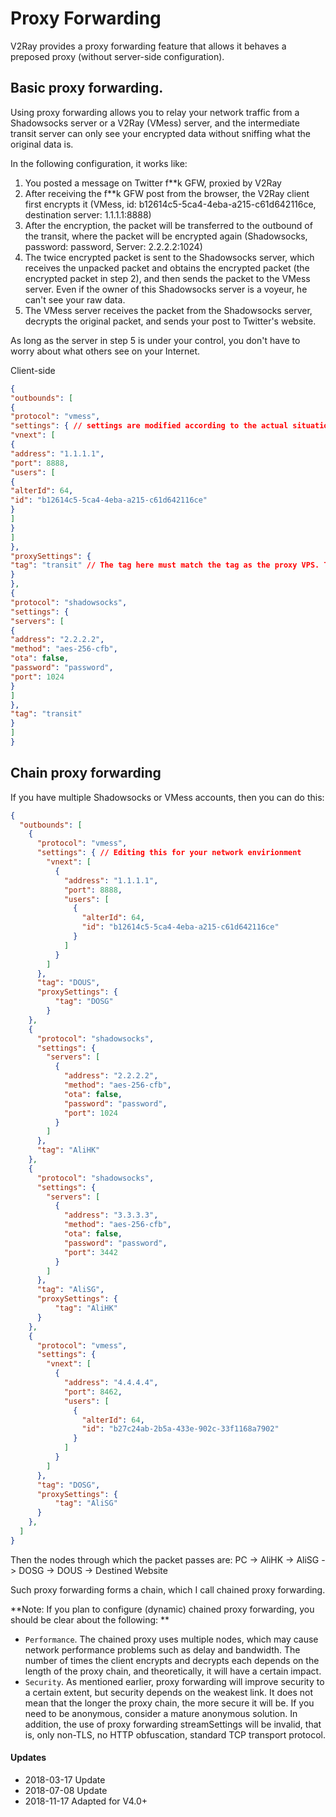 # Proxy Forwarding

V2Ray provides a proxy forwarding feature that allows it behaves a preposed proxy (without server-side configuration).

## Basic proxy forwarding.

Using proxy forwarding allows you to relay your network traffic from a Shadowsocks server or a V2Ray (VMess) server, and the intermediate transit server can only see your encrypted data without sniffing what the original data is.

In the following configuration, it works like:
1. You posted a message on Twitter f**k GFW, proxied by V2Ray
2. After receiving the f**k GFW post from the browser, the V2Ray client first encrypts it (VMess, id: b12614c5-5ca4-4eba-a215-c61d642116ce, destination server: 1.1.1.1:8888)
3. After the encryption, the packet will be transferred to the outbound of the transit, where the packet will be encrypted again (Shadowsocks, password: password, Server: 2.2.2.2:1024)
4. The twice encrypted packet is sent to the Shadowsocks server, which receives the unpacked packet and obtains the encrypted packet (the encrypted packet in step 2), and then sends the packet to the VMess server. Even if the owner of this Shadowsocks server is a voyeur, he can't see your raw data.
5. The VMess server receives the packet from the Shadowsocks server, decrypts the original packet, and sends your post to Twitter's website.

As long as the server in step 5 is under your control, you don't have to worry about what others see on your Internet.

Client-side

```json
{
"outbounds": [
{
"protocol": "vmess",
"settings": { // settings are modified according to the actual situation
"vnext": [
{
"address": "1.1.1.1",
"port": 8888,
"users": [
{
"alterId": 64,
"id": "b12614c5-5ca4-4eba-a215-c61d642116ce"
}
]
}
]
},
"proxySettings": {
"tag": "transit" // The tag here must match the tag as the proxy VPS. The "transit" is set here.
}
},
{
"protocol": "shadowsocks",
"settings": {
"servers": [
{
"address": "2.2.2.2",
"method": "aes-256-cfb",
"ota": false,
"password": "password",
"port": 1024
}
]
},
"tag": "transit"
}
]
}
```

## Chain proxy forwarding

If you have multiple Shadowsocks or VMess accounts, then you can do this:

```json
{
  "outbounds": [
    {
      "protocol": "vmess",
      "settings": { // Editing this for your network envirionment
        "vnext": [
          {
            "address": "1.1.1.1",
            "port": 8888,
            "users": [
              {
                "alterId": 64,
                "id": "b12614c5-5ca4-4eba-a215-c61d642116ce"
              }
            ]
          }
        ]
      },
      "tag": "DOUS",
      "proxySettings": {
          "tag": "DOSG"  
        }
    },
    {
      "protocol": "shadowsocks",
      "settings": {
        "servers": [
          {
            "address": "2.2.2.2",
            "method": "aes-256-cfb",
            "ota": false,
            "password": "password",
            "port": 1024
          }
        ]
      },
      "tag": "AliHK"
    },
    {
      "protocol": "shadowsocks",
      "settings": {
        "servers": [
          {
            "address": "3.3.3.3",
            "method": "aes-256-cfb",
            "ota": false,
            "password": "password",
            "port": 3442
          }
        ]
      },
      "tag": "AliSG",
      "proxySettings": {
          "tag": "AliHK"  
      }
    },
    {
      "protocol": "vmess",
      "settings": {
        "vnext": [
          {
            "address": "4.4.4.4",
            "port": 8462,
            "users": [
              {
                "alterId": 64,
                "id": "b27c24ab-2b5a-433e-902c-33f1168a7902"
              }
            ]
          }
        ]
      },
      "tag": "DOSG",
      "proxySettings": {
          "tag": "AliSG"  
      }
    },
  ]
}
```

Then the nodes through which the packet passes are:
PC -> AliHK -> AliSG -> DOSG -> DOUS -> Destined Website

Such proxy forwarding forms a chain, which I call chained proxy forwarding.

**Note: If you plan to configure (dynamic) chained proxy forwarding, you should be clear about the following: **
* `Performance`. The chained proxy uses multiple nodes, which may cause network performance problems such as delay and bandwidth. The number of times the client encrypts and decrypts each depends on the length of the proxy chain, and theoretically, it will have a certain impact.
* `Security`. As mentioned earlier, proxy forwarding will improve security to a certain extent, but security depends on the weakest link. It does not mean that the longer the proxy chain, the more secure it will be. If you need to be anonymous, consider a mature anonymous solution.
In addition, the use of proxy forwarding streamSettings will be invalid, that is, only non-TLS, no HTTP obfuscation, standard TCP transport protocol. 

#### Updates

- 2018-03-17 Update
- 2018-07-08 Update
- 2018-11-17 Adapted for V4.0+
